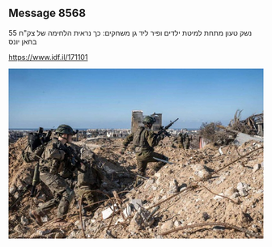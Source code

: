 ## Message 8568

נשק טעון מתחת למיטת ילדים ופיר ליד גן משחקים:
כך נראית הלחימה של צק"ח 55 בחאן יונס

https://www.idf.il/171101

![Photo](./8568/8568_photo.jpg)
